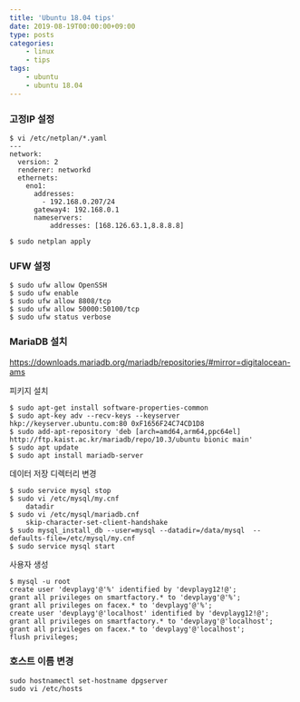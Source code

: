 ```yaml
---
title: 'Ubuntu 18.04 tips'
date: 2019-08-19T00:00:00+09:00
type: posts
categories:
    - linux
    - tips
tags:
    - ubuntu
    - ubuntu 18.04
---
```


### 고정IP 설정

    $ vi /etc/netplan/*.yaml
    ---
    network:
      version: 2
      renderer: networkd
      ethernets:
        eno1:
          addresses:
            - 192.168.0.207/24
          gateway4: 192.168.0.1
          nameservers:
              addresses: [168.126.63.1,8.8.8.8]

    $ sudo netplan apply
    
### UFW 설정

    $ sudo ufw allow OpenSSH
    $ sudo ufw enable
    $ sudo ufw allow 8808/tcp
    $ sudo ufw allow 50000:50100/tcp
    $ sudo ufw status verbose

### MariaDB 설치

https://downloads.mariadb.org/mariadb/repositories/#mirror=digitalocean-ams

피키지 설치

    $ sudo apt-get install software-properties-common
    $ sudo apt-key adv --recv-keys --keyserver hkp://keyserver.ubuntu.com:80 0xF1656F24C74CD1D8
    $ sudo add-apt-repository 'deb [arch=amd64,arm64,ppc64el] http://ftp.kaist.ac.kr/mariadb/repo/10.3/ubuntu bionic main'
    $ sudo apt update
    $ sudo apt install mariadb-server

데이터 저장 디렉터리 변경

    $ sudo service mysql stop
    $ sudo vi /etc/mysql/my.cnf
        datadir 
    $ sudo vi /etc/mysql/mariadb.cnf
        skip-character-set-client-handshake
    $ sudo mysql_install_db --user=mysql --datadir=/data/mysql  --defaults-file=/etc/mysql/my.cnf
    $ sudo service mysql start


사용자 생성

    $ mysql -u root
    create user 'devplayg'@'%' identified by 'devplayg12!@';
    grant all privileges on smartfactory.* to 'devplayg'@'%';
    grant all privileges on facex.* to 'devplayg'@'%';
    create user 'devplayg'@'localhost' identified by 'devplayg12!@';
    grant all privileges on smartfactory.* to 'devplayg'@'localhost';
    grant all privileges on facex.* to 'devplayg'@'localhost';
    flush privileges;
    
### 호스트 이름 변경

    sudo hostnamectl set-hostname dpgserver
    sudo vi /etc/hosts    
